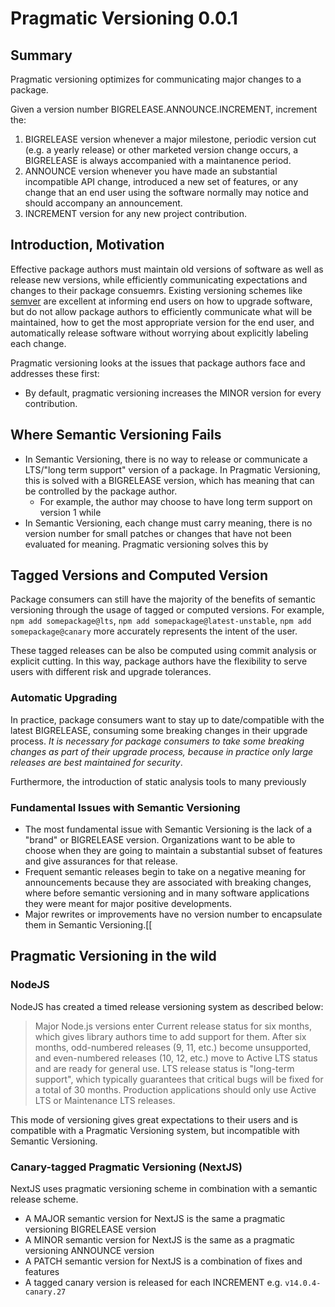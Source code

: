 # Pragmatic Versioning 0.0.1

## Summary

Pragmatic versioning optimizes for communicating major changes to a package.

Given a version number BIGRELEASE.ANNOUNCE.INCREMENT, increment the:

1. BIGRELEASE version whenever a major milestone, periodic version cut (e.g.
   a yearly release) or other marketed version change occurs, a BIGRELEASE
   is always accompanied with a maintanence period.
3. ANNOUNCE version whenever you have made an substantial incompatible API change,
   introduced a new set of features, or any change that an end user using the software
   normally may notice and should accompany an announcement.
4. INCREMENT version for any new project contribution.
   
## Introduction, Motivation

Effective package authors must maintain old versions of software as well as release new versions,
while efficiently communicating expectations and changes to their package consuemrs. Existing
versioning schemes like [semver](https://semver.org/spec/v2.0.0.html) are excellent at informing end users
on how to upgrade software, but do not allow package authors to efficiently communicate what will
be maintained, how to get the most appropriate version for the end user, and automatically release
software without worrying about explicitly labeling each change.

Pragmatic versioning looks at the issues that package authors face and addresses these first:
- By default, pragmatic versioning increases the MINOR version for every contribution.

## Where Semantic Versioning Fails

- In Semantic Versioning, there is no way to release or communicate a LTS/"long term support" version
  of a package. In Pragmatic Versioning, this is solved with a BIGRELEASE version, which has meaning
  that can be controlled by the package author.
  - For example, the author may choose to have long term support on version 1 while 
- In Semantic Versioning, each change must carry meaning, there is no version number for small patches
  or changes that have not been evaluated for meaning. Pragmatic versioning solves this by 

## Tagged Versions and Computed Version

Package consumers can still have the majority of the benefits of semantic versioning through the usage
of tagged or computed versions. For example, `npm add somepackage@lts`, `npm add somepackage@latest-unstable`, `npm add somepackage@canary` more accurately represents the intent of the user.

These tagged releases can be also be computed using commit analysis or explicit cutting. In this way,
package authors have the flexibility to serve users with different risk and upgrade tolerances.

### Automatic Upgrading

In practice, package consumers want to stay up to date/compatible with the latest BIGRELEASE, consuming
some breaking changes in their upgrade process. _It is necessary for package consumers to take some
breaking changes as part of their upgrade process, because in practice only large releases are best
maintained for security_.

Furthermore, the introduction of static analysis tools to many previously 

### Fundamental Issues with Semantic Versioning

- The most fundamental issue with Semantic Versioning is the lack of a "brand" or BIGRELEASE version.
Organizations want to be able to choose when they are going to maintain a substantial subset of features and give assurances for that release.
- Frequent semantic releases begin to take on a negative meaning for announcements because they are associated with breaking changes, where before semantic versioning and in many software applications they were meant for major positive developments.
- Major rewrites or improvements have no version number to encapsulate them in Semantic Versioning.[[

## Pragmatic Versioning in the wild

### NodeJS

NodeJS has created a timed release versioning system as described below:

> Major Node.js versions enter Current release status for six months, which gives library authors time to add support for them. After six months, odd-numbered releases (9, 11, etc.) become unsupported, and even-numbered releases (10, 12, etc.) move to Active LTS status and are ready for general use. LTS release status is "long-term support", which typically guarantees that critical bugs will be fixed for a total of 30 months. Production applications should only use Active LTS or Maintenance LTS releases.

This mode of versioning gives great expectations to their users and is compatible with a
Pragmatic Versioning system, but incompatible with Semantic Versioning.

### Canary-tagged Pragmatic Versioning (NextJS)

NextJS uses pragmatic versioning scheme in combination with a semantic release scheme.

- A MAJOR semantic version for NextJS is the same a pragmatic versioning BIGRELEASE version
- A MINOR semantic version for NextJS is the same as a pragmatic versioning ANNOUNCE version
- A PATCH semantic version for NextJS is a combination of fixes and features
- A tagged canary version is released for each INCREMENT e.g. `v14.0.4-canary.27`
